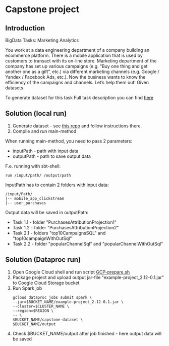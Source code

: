 # Capstone project

## Introduction

BigData Tasks: Marketing Analytics

You work at a data engineering department of a company building an ecommerce platform. There is a mobile application that is used by customers to transact with its on-line store. Marketing department of the company has set up various campaigns (e.g. “Buy one thing and get another one as a gift”, etc.)  via different marketing channels (e.g. Google / Yandex / Facebook Ads, etc.).
Now the business wants to know the efficiency of the campaigns and channels.
Let’s help them out!
Given datasets

To generate dataset for this task 
Full task description you can find [here](
https://docs.google.com/document/d/e/2PACX-1vTnYKo-FpJQ2GL_YgVIfZeTMiu5bnnH-aTbBaOyxdzl43T2zm5nhe4YYPd7c44xItTk8Ot8teVfuFqf/pub?referrer=https%3A%2F%2Fgridu.litmos.com%2F#)

## Solution (local run)

1. Generate dataset - see [this repo](https://github.com/gridu/INTRO_SPARK-SCALA_FOR_STUDENTS) and follow instructions there.
2. Compile and run main-method 

When running main-method, you need to pass 2 parameters:
* inputPath - path with input data
* outputPath - path to save output data

F.e. running with sbt-shell:
```
run /input/path/ /output/path
```
InputPath has to contain 2 folders with input data:
```
/input/Path/
|-- mobile_app_clickstream
|-- user_purchases
```

Output data will be saved in outputPath:
* Task 1.1 - folder "PurchasesAttributionProjection1"
* Task 1.2 - folder "PurchasesAttributionProjection2"
* Task 2.1 - folders "top10CampaignsSQL" and "top10campaignWithOutSql"
* Task 2.2 - folder "popularChannelSql" and "popularChannelWithOutSql"


## Solution (Dataproc run)
1. Open Google Cloud shell and run script [GCP-prepare.sh]()
2. Package project and upload output jar-file "example-project_2.12-0.1.jar" to Coogle Cloud Storage bucket 
3. Run Spark job
   ```
   gcloud dataproc jobs submit spark \
   --jar=$BUCKET_NAME/example-project_2.12-0.1.jar \
   --cluster=$CLUSTER_NAME \
   --region=$REGION \
   -- \
   $BUCKET_NAME/capstone-dataset \
   $BUCKET_NAME/output
   ```
4. Check $BUCKET_NAME/output after job finished - here output data will be saved 